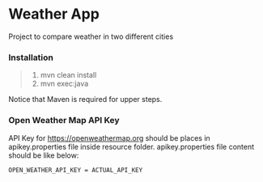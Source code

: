 # Weather App

Project to compare weather in two different cities

### **Installation**
> 1) mvn clean install
> 2) mvn exec:java

Notice that Maven is required for upper steps.


### Open Weather Map API Key

API Key for  https://openweathermap.org should be places in apikey.properties file inside resource folder.
apikey.properties file content should be like below:
    
    OPEN_WEATHER_API_KEY = ACTUAL_API_KEY